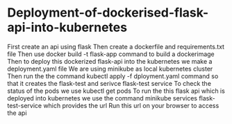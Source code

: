 # Deployment-of-dockerised-flask-api-into-kubernetes
First create an api using flask
Then create a dockerfile and requirements.txt file
Then use docker build -t flask-app command  to build a dockerimage
Then to deploy this dockerized flask-api into the kubernetes we make a deployment.yaml file 
We are using minikube as local kubernetes cluster 
Then run the the command kubectl apply -f dployment.yaml command so that it creates the flask-test and serivce flask-test service
To check the status of the pods we use kubectl get pods
To run the this flask api which is deployed into kubernetes we use the command minikube services flask-test-service which provides the url 
Run this url on your browser to access the api
